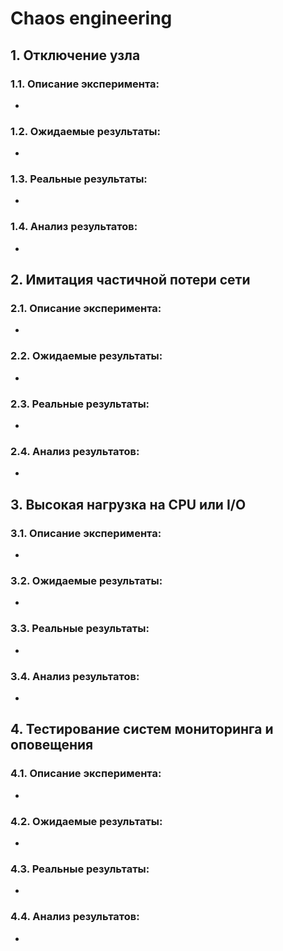 # Chaos engineering
## 1. Отключение узла
### 1.1. Описание эксперимента: 
- 
### 1.2. Ожидаемые результаты: 
-
### 1.3. Реальные результаты: 
-
### 1.4. Анализ результатов: 
-

## 2. Имитация частичной потери сети
### 2.1. Описание эксперимента: 
- 
### 2.2. Ожидаемые результаты: 
-
### 2.3. Реальные результаты: 
-
### 2.4. Анализ результатов: 
-

## 3. Высокая нагрузка на CPU или I/O
### 3.1. Описание эксперимента: 
- 
### 3.2. Ожидаемые результаты: 
-
### 3.3. Реальные результаты: 
-
### 3.4. Анализ результатов: 
-

## 4. Тестирование систем мониторинга и оповещения
### 4.1. Описание эксперимента: 
- 
### 4.2. Ожидаемые результаты: 
-
### 4.3. Реальные результаты: 
-
### 4.4. Анализ результатов: 
-
